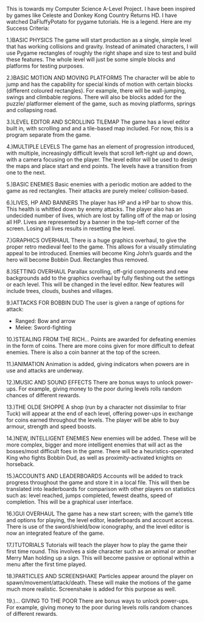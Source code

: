 This is towards my Computer Science A-Level Project. 
I have been inspired by games like Celeste and Donkey Kong Country Returns HD.
I have watched DaFluffyPotato for pygame tutorials. He is a legend.
Here are my Success Criteria:

1.)BASIC PHYSICS
The game will start production as a single, simple level that has working collisions and gravity. 
Instead of animated characters, I will use Pygame rectangles of roughly the right shape and size to test and build these features. 
The whole level will just be some simple blocks and platforms for testing purposes. 

2.)BASIC MOTION AND MOVING PLATFORMS
The character will be able to jump and has the capability for special kinds of motion with certain blocks (different coloured rectangles). 
For example, there will be wall-jumping, swings and climbable regions. 
There will also be blocks added for the puzzle/ platformer element of the game, such as moving platforms, springs and collapsing road.

3.)LEVEL EDITOR AND SCROLLING TILEMAP
The game has a level editor built in, with scrolling and and a tile-based map included. 
For now, this is a program separate from the game.

4.)MULTIPLE LEVELS
The game has an element of progression introduced, with multiple, increasingly difficult levels that scroll left-right up and down, with a camera focusing on the player. 
The level editor will be used to design the maps and place start and end points. 
The levels have a transition from one to the next.

5.)BASIC ENEMIES
Basic enemies with a periodic motion are added to the game as red rectangles. 
Their attacks are purely melee/ collision-based.

6.)LIVES, HP AND BANNERS
The player has HP and a HP bar to show this. 
This health is whittled down by enemy attacks. 
The player also has an undecided number of lives, which are lost by falling off of the map or losing all HP. 
Lives are represented by a banner in the top-left corner of the screen. 
Losing all lives results in resetting the level.

7.)GRAPHICS OVERHAUL
There is a huge graphics overhaul, to give the proper retro medieval feel to the game. 
This allows for a visually stimulating appeal to be introduced. 
Enemies will become King John’s guards and the hero will become Bobbin Dud. 
Rectangles thus removed.

8.)SETTING OVERHAUL
Parallax scrolling, off-grid components and new backgrounds add to the graphics overhaul by fully fleshing out the settings or each level. 
This will be changed in the level editor. 
New features will include trees, clouds, bushes and villages.

9.)ATTACKS FOR BOBBIN DUD
The user is given a range of options for attack:
  - Ranged: Bow and arrow
  - Melee: Sword-fighting

10.)STEALING FROM THE RICH...
Points are awarded for defeating enemies in the form of coins. 
There are more coins given for more difficult to defeat enemies. 
There is also a coin banner at the top of the screen.

11.)ANIMATION
Animation is added, giving indicators when powers are in use and attacks are underway.

12.)MUSIC AND SOUND EFFECTS
There are bonus ways to unlock power-ups. 
For example, giving money to the poor during levels rolls random chances of different rewards.

13.)THE OLDE SHOPPE
A shop (run by a character not dissimilar to friar Tuck) will appear at the end of each level, offering power-ups in exchange for coins earned throughout the levels. 
The player will be able to buy armour, strength and speed boosts.

14.)NEW, INTELLIGENT ENEMIES
New enemies will be added. 
These will be more complex, bigger and more intelligent enemies that will  act as the bosses/most difficult foes in the game. 
There will be a heuristics-operated King who fights Bobbin Dud, as well as proximity-activated knights on horseback.

15.)ACCOUNTS AND LEADERBOARDS
Accounts will be added to track progress throughout the game and store it in a local file. 
This will then be translated into leaderboards for comparison with other players on statistics such as: level reached, jumps completed, fewest deaths, speed of completion. 
This will be a graphical user interface.

16.)GUI OVERHAUL
The game has a new start screen; with the game’s title and options for playing, the level editor, leaderboards and account access. 
There is use of the sword/shield/bow iconography, and the level editor is now  an integrated feature of the game.

17.)TUTORIALS
Tutorials will teach the player how  to play the game their first time round. 
This involves a side character such as an animal or another Merry Man holding up a sign. 
This will become passive or optional within a menu after the first time played.

18.)PARTICLES AND SCREENSHAKE
Particles appear around the player on spawn/movement/attack/death. 
These will make the motions of the game much more realistic. 
Screenshake is added for this purpose as well.

19.)… GIVING TO THE POOR
There are bonus ways to unlock power-ups. 
For example, giving money to the poor during levels rolls random chances of different rewards.

